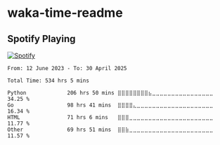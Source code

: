 # waka-time-readme


## Spotify Playing

[![Spotify](https://spotify-playing-now-imsrikant.vercel.app/api/spotify)](https://open.spotify.com/user/zbbwgd5b5xqg388spshqfy1er)


<!--START_SECTION:waka-->

```all_time
From: 12 June 2023 - To: 30 April 2025

Total Time: 534 hrs 5 mins

Python             206 hrs 50 mins ⣿⣿⣿⣿⣿⣿⣿⣿⣦⣀⣀⣀⣀⣀⣀⣀⣀⣀⣀⣀⣀⣀⣀⣀⣀   34.25 %
Go                 98 hrs 41 mins  ⣿⣿⣿⣿⣄⣀⣀⣀⣀⣀⣀⣀⣀⣀⣀⣀⣀⣀⣀⣀⣀⣀⣀⣀⣀   16.34 %
HTML               71 hrs 6 mins   ⣿⣿⣿⣀⣀⣀⣀⣀⣀⣀⣀⣀⣀⣀⣀⣀⣀⣀⣀⣀⣀⣀⣀⣀⣀   11.77 %
Other              69 hrs 51 mins  ⣿⣿⣷⣀⣀⣀⣀⣀⣀⣀⣀⣀⣀⣀⣀⣀⣀⣀⣀⣀⣀⣀⣀⣀⣀   11.57 %
```

<!--END_SECTION:waka-->
